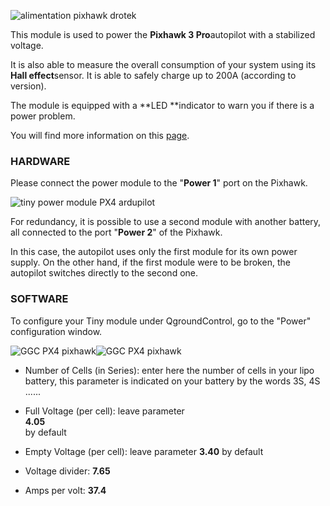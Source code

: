 ![](https://drotek.com/wp-content/uploads/2017/01/module-d-alimentation-53v-capteur-couranttension.jpg "alimentation pixhawk drotek")

This module is used to power the **Pixhawk 3 Pro**autopilot with a stabilized voltage.

It is also able to measure the overall consumption of your system using its **Hall effect**sensor. It is able to safely charge up to 200A \(according to version\).

The module is equipped with a **LED **indicator to warn you if there is a power problem.

You will find more information on this [page](https://drotek.com/shop/en/drotek-parts/806-voltage-current-power-supply.html).

### HARDWARE

Please connect the power module to the "**Power 1**" port on the Pixhawk.

![](https://drotek.com/wp-content/uploads/2017/01/DSC02053-700x393.jpg "tiny power module PX4 ardupilot")

For redundancy, it is possible to use a second module with another battery, all connected to the port "**Power 2**" of the Pixhawk.

In this case, the autopilot uses only the first module for its own power supply. On the other hand, if the first module were to be broken, the autopilot switches directly to the second one.

### SOFTWARE

To configure your Tiny module under QgroundControl, go to the "Power" configuration window.

![](https://drotek.com/wp-content/uploads/2017/01/Menu_Power_QGC.png "GGC PX4 pixhawk")![](https://drotek.com/wp-content/uploads/2017/01/Window_Power_QGC-700x592.png "GGC PX4 pixhawk")

* Number of Cells \(in Series\): enter here the number of cells in your lipo battery, this parameter is indicated on your battery by the words 3S, 4S ......

* Full Voltage \(per cell\): leave parameter  
  **4.05**  
  by default

* Empty Voltage \(per cell\): leave parameter
  **3.40**
  by default
* Voltage divider:
  **7.65**
* Amps per volt:
  **37.4**



